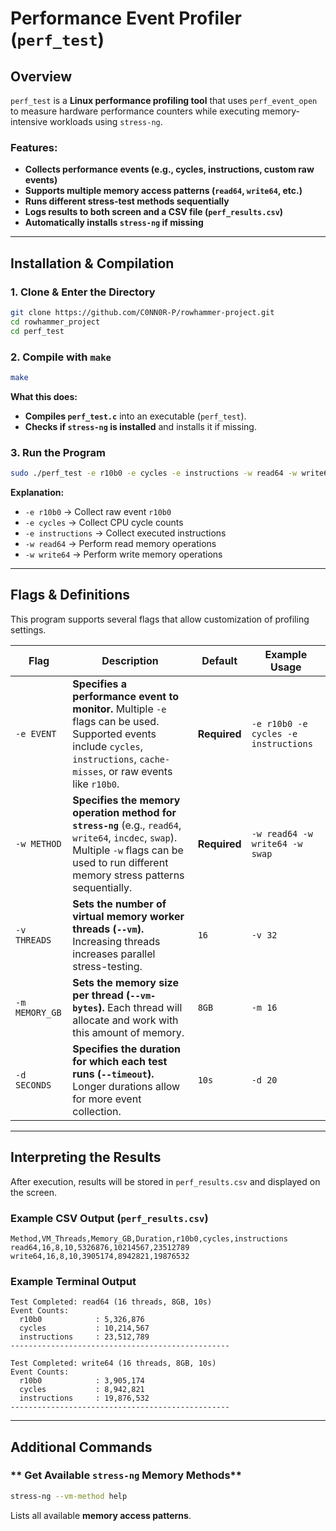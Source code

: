 # Performance Event Profiler (`perf_test`)

##  Overview
`perf_test` is a **Linux performance profiling tool** that uses `perf_event_open` to measure hardware performance counters while executing memory-intensive workloads using `stress-ng`.

###  Features:
- **Collects performance events (e.g., cycles, instructions, custom raw events)**
- **Supports multiple memory access patterns (`read64`, `write64`, etc.)**
- **Runs different stress-test methods sequentially**
- **Logs results to both screen and a CSV file (`perf_results.csv`)**
- **Automatically installs `stress-ng` if missing**

---

## **Installation & Compilation**
### **1. Clone & Enter the Directory**
```sh
git clone https://github.com/C0NN0R-P/rowhammer-project.git
cd rowhammer_project
cd perf_test
```
### **2. Compile with `make`**
```sh
make
```
 **What this does:**
- **Compiles `perf_test.c`** into an executable (`perf_test`).
- **Checks if `stress-ng` is installed** and installs it if missing.

### **3. Run the Program**
```sh
sudo ./perf_test -e r10b0 -e cycles -e instructions -w read64 -w write64
```
 **Explanation:**
- `-e r10b0` → Collect raw event `r10b0`
- `-e cycles` → Collect CPU cycle counts
- `-e instructions` → Collect executed instructions
- `-w read64` → Perform read memory operations
- `-w write64` → Perform write memory operations

---

## **Flags & Definitions**
This program supports several flags that allow customization of profiling settings.

| Flag | Description | Default | Example Usage |
|------|------------|---------|--------------|
| `-e EVENT` | **Specifies a performance event to monitor.** Multiple `-e` flags can be used. Supported events include `cycles`, `instructions`, `cache-misses`, or raw events like `r10b0`. | **Required** | `-e r10b0 -e cycles -e instructions` |
| `-w METHOD` | **Specifies the memory operation method for `stress-ng`** (e.g., `read64`, `write64`, `incdec`, `swap`). Multiple `-w` flags can be used to run different memory stress patterns sequentially. | **Required** | `-w read64 -w write64 -w swap` |
| `-v THREADS` | **Sets the number of virtual memory worker threads (`--vm`).** Increasing threads increases parallel stress-testing. | `16` | `-v 32` |
| `-m MEMORY_GB` | **Sets the memory size per thread (`--vm-bytes`).** Each thread will allocate and work with this amount of memory. | `8GB` | `-m 16` |
| `-d SECONDS` | **Specifies the duration for which each test runs (`--timeout`).** Longer durations allow for more event collection. | `10s` | `-d 20` |

---

## **Interpreting the Results**
After execution, results will be stored in `perf_results.csv` and displayed on the screen.

### **Example CSV Output (`perf_results.csv`)**
```
Method,VM_Threads,Memory_GB,Duration,r10b0,cycles,instructions
read64,16,8,10,5326876,10214567,23512789
write64,16,8,10,3905174,8942821,19876532
```

### **Example Terminal Output**
```
Test Completed: read64 (16 threads, 8GB, 10s)
Event Counts:
  r10b0            : 5,326,876
  cycles           : 10,214,567
  instructions     : 23,512,789
-------------------------------------------------

Test Completed: write64 (16 threads, 8GB, 10s)
Event Counts:
  r10b0            : 3,905,174
  cycles           : 8,942,821
  instructions     : 19,876,532
-------------------------------------------------
```

---

## **Additional Commands**
### ** Get Available `stress-ng` Memory Methods**
```sh
stress-ng --vm-method help
```
Lists all available **memory access patterns**.
